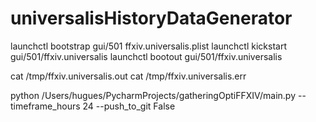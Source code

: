 # universalisHistoryDataGenerator

launchctl bootstrap gui/501 ffxiv.universalis.plist
launchctl kickstart gui/501/ffxiv.universalis
launchctl bootout gui/501/ffxiv.universalis


cat /tmp/ffxiv.universalis.out
cat /tmp/ffxiv.universalis.err

python /Users/hugues/PycharmProjects/gatheringOptiFFXIV/main.py --timeframe_hours 24 --push_to_git False